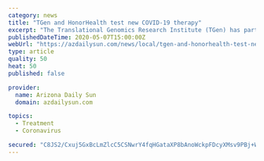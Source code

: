 ```yaml
---
category: news
title: "TGen and HonorHealth test new COVID-19 therapy"
excerpt: "The Translational Genomics Research Institute (TGen) has partnered with HonorHealth, a Phoenix-based health care system, to test a new coronavirus therapy by combining two existing drugs."
publishedDateTime: 2020-05-07T15:00:00Z
webUrl: "https://azdailysun.com/news/local/tgen-and-honorhealth-test-new-covid-19-therapy/article_b1654bec-5ca1-5268-8815-bdc2a8504a6a.html"
type: article
quality: 50
heat: 50
published: false

provider:
  name: Arizona Daily Sun
  domain: azdailysun.com

topics:
  - Treatment
  - Coronavirus

secured: "C8JS2/Cxuj5GxBcLmZlcC5CSNwrY4fqHGataXP8bAnoWckpFDcyXMsv9PBj+WY7wVCbQDoyoma5VP7KAbsphnif+NCMursLHNojpagP9b7AETHyHbKzxyvskO66u/ELzdjiCIczlx1KXdUiiGWPuT1ZVnugakLDQwpGfAoIKYbqgwV6KbaKRgL+pbOI7INiykNRDoAkMV2Z7HvoQOr0NiStqkdggUeDh3CPa4GSz2grjK08wEzBqZfVjTUf52lf2JVz5F3q+0Gs5ARi8KBLrV/xwEstRVbWNUecoORzDM6OerQVT9rz+Ly03WVzOYbl+wbiVdWCr4Q7ReDaiGVm4bzyYhk2FE+8UluQJHJ+LBEVT/GXJfaa5shsEIDNN5uoTCtjMWomeIq1eqbvXsjp5ZupLG71Fd2OtVGFA6fbuxIh1aeG+7eR89TGgBPKbnJ0DGpnLNncp3Bx8YRh3NyABx1AKtVO7XojgHsvriyVoDUU=;RjKnV4/Hr8xGk3yVvV/34A=="
---
```


